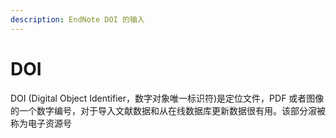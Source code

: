 ```yaml
---
description: EndNote DOI 的输入
---
```


# DOI

DOI \(Digital Object Identifier，数字对象唯一标识符\)是定位文件，PDF 或者图像的一个数字编号，对于导入文献数据和从在线数据库更新数据很有用。该部分漃被称为电子资源号

